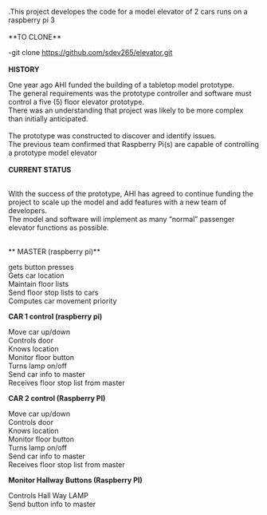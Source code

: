 
<p>.This project developes the code for a model elevator of 2 cars runs on a raspberry pi 3 <br>
<br>
**TO CLONE**

-git clone https://github.com/sdev265/elevator.git<br>
<br>
**HISTORY** <br>

One year ago AHI funded the building of a tabletop model prototype. <br>
The general requirements was the prototype controller and software must control a five (5) floor elevator prototype. <br>
There was an understanding that project was likely to be more complex than initially anticipated.<br>
<br>
The prototype was constructed to discover and identify issues. <br>
The previous team confirmed that Raspberry Pi(s) are capable of controlling a prototype model elevator<br>
<br>
**CURRENT STATUS** <br>
</h3>
<br>
With the success of the prototype, AHI has agreed to continue funding the project to scale up the model and add features with a new team of developers. <br>
The model and software will implement as many “normal” passenger elevator functions as possible. <br>
<br>
</p>
** MASTER (raspberry pi)**

<p>
gets button presses<br>
Gets car location<br>
Maintain floor lists<br>
Send floor stop lists to cars<br>
Computes car movement priority <br>
</p>


**CAR 1 control (raspberry pi)**
<p>
Move car up/down<br>
Controls door<br>
Knows location<br>
Monitor floor button<br>
Turns lamp on/off<br>
Send car info to master<br>
Receives floor stop list from master<br>
</p>

**CAR 2 control (Raspberry PI)**
<p>
Move car up/down<br>
Controls door<br>
Knows location<br>
Monitor floor button<br>
Turns lamp on/off<br>
Send car info to master<br>
Receives floor stop list from master<br>
</p>

**Monitor Hallway Buttons (Raspberry PI)**
<p>
Controls Hall Way LAMP<br>
Send button info to master<br>
</p>